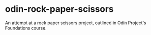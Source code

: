 # odin-rock-paper-scissors
An attempt at a rock paper scissors project, outlined in Odin Project's Foundations course.

